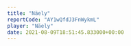 ```yaml
---
title: "Näely"
reportCode: "AY1wQfdJ3FnWykmL"
player: "Näely"
date: 2021-08-09T18:51:45.833000+00:00
---
```

